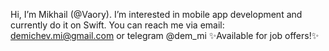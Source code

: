 Hi, I’m Mikhail (@Vaory). I’m interested in mobile app development
and currently do it on Swift. 
You can reach me via email: demichev.mi@gmail.com
or telegram @dem_mi ✨Available for job offers!✨
